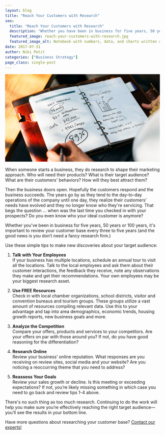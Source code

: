 ```yaml
---
layout: blog
title: "Reach Your Customers with Research"
seo:
  title: "Reach Your Customers with Research"
  description: "Whether you have been in business for five years, 50 years or 100 years, it is important to review your customer base every few years."
  featured_image: reach-your-customers-with-research.jpg
  featured_image_alt: Notebook with numbers, data, and charts written on its pages
date: 2017-07-31
author: Niki Petit
categories: ["Business Strategy"]
page_class: single-post
---
```


![Notebook with numbers, data, and charts written on its pages](reach-your-customers-with-research.jpg)

When someone starts a business, they do research to shape their marketing approach. Who will need their products? What is their target audience? What are their customers' behaviors? How will they best attract them?

Then the business doors open. Hopefully the customers respond and the business succeeds. The years go by as they tend to the day-to-day operations of the company until one day, they realize their customers’ needs have evolved and they no longer know who they're servicing. That begs the question ... when was the last time you checked in with your prospects? Do you even know who your ideal customer is anymore?

Whether you've been in business for five years, 50 years or 100 years, it's important to review your customer base every three to five years (and the good news is you don’t need a fancy research firm.)

Use these simple tips to make new discoveries about your target audience:

1. **Talk with Your Employees**  
   If your business has multiple locations, schedule an annual tour to visit all the locations. Talk to the local employees and ask them about their customer interactions, the feedback they receive, note any observations they make and get their recommendations. Your own employees may be your biggest research asset.

2. **Use FREE Resources**  
   Check in with local chamber organizations, school districts, visitor and convention bureaus and tourism groups. These groups utilize a vast amount of resources compiling relevant data. Use this to your advantage and tap into area demographics, economic trends, housing growth reports, new business goals and more.

3. **Analyze the Competition**  
   Compare your offers, products and services to your competitors. Are your offers on par with those around you? If not, do you have good reasoning for the differentiation?

4. **Research Online**  
   Review your business’ online reputation. What responses are you receiving on review sites, social media and your website? Are you noticing a reoccurring theme that you need to address?

5. **Reassess Your Goals**  
   Review your sales growth or decline. Is this meeting or exceeding expectations? If not, you’re likely missing something in which case you need to go back and review tips 1-4 above.

There's no such thing as too much research. Continuing to do the work will help you make sure you’re effectively reaching the right target audience—you’ll see the results in your bottom line.

Have more questions about researching your customer base? <a href="mailto:media@insightcreative.com">Contact our experts!</a>
